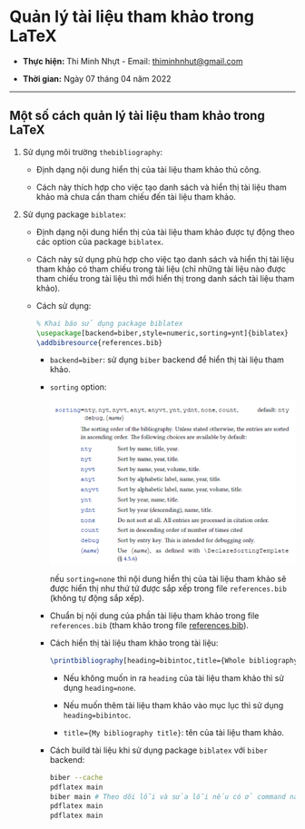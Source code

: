 # Quản lý tài liệu tham khảo trong LaTeX

- **Thực hiện:** Thi Minh Nhựt - Email: thiminhnhut@gmail.com

- **Thời gian:** Ngày 07 tháng 04 năm 2022

---

## Một số cách quản lý tài liệu tham khảo trong LaTeX

1. Sử dụng môi trường `thebibliography`:

   - Định dạng nội dung hiển thị của tài liệu tham khảo thủ công.

   - Cách này thích hợp cho việc tạo danh sách và hiển thị tài liệu tham khảo mà chưa cần tham chiếu đến tài liệu tham khảo.

1. Sử dụng package `biblatex`:

   - Định dạng nội dung hiển thị của tài liệu tham khảo được tự động theo các option của package `biblatex`.

   - Cách này sử dụng phù hợp cho việc tạo danh sách và hiển thị tài liệu tham khảo có tham chiếu trong tài liệu (chỉ những tài liệu nào được tham chiếu trong tài liệu thì mới hiển thị trong danh sách tài liệu tham khảo).

   - Cách sử dụng:

     ```latex
     % Khai báo sử dụng package biblatex
     \usepackage[backend=biber,style=numeric,sorting=ynt]{biblatex}
     \addbibresource{references.bib}
     ```

     - `backend=biber`: sử dụng `biber` backend để hiển thị tài liệu tham khảo.

     - `sorting` option:

       ![Sorting option](biblatex/image/sort-option.png)

       nếu `sorting=none` thì nội dung hiển thị của tài liệu tham khảo sẽ được hiển thị như thứ tứ được sắp xếp trong file `references.bib` (không tự động sắp xếp).

     - Chuẩn bị nội dung của phần tài liệu tham khảo trong file `references.bib` (tham khảo trong file [references.bib](https://github.com/thiminhnhut/latex/blob/master/references-and-citations/biblatex/examples/references.bib)).

     - Cách hiển thị tài liệu tham khảo trong tài liệu:

       ```latex
       \printbibliography[heading=bibintoc,title={Whole bibliography}]
       ```

       - Nếu không muốn in ra `heading` của tài liệu tham khảo thì sử dụng `heading=none`.

       - Nếu muốn thêm tài liệu tham khảo vào mục lục thì sử dụng `heading=bibintoc`.

       - `title={My bibliography title}`: tên của tài liệu tham khảo.

     - Cách build tài liệu khi sử dụng package `biblatex` với `biber` backend:

       ```bash
       biber --cache
       pdflatex main
       biber main # Theo dõi lỗi và sửa lỗi nếu có ở command này
       pdflatex main
       pdflatex main
       ```
